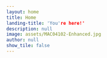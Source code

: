 ```yaml
---
layout: home
title: Home
landing-title: 'You're here!'
description: null
image: assets/MAC04102-Enhanced.jpg
author: null
show_tile: false
---
```

